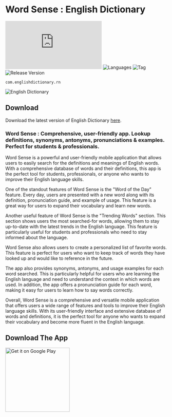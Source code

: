 # Word Sense :  English Dictionary

![Release Date](https://img.shields.io/github/release-date/codeabinash/localdb.js?color=limegreen)
![Languages](https://img.shields.io/github/languages/top/codeabinash/english-dictionary-rn?color=yellow)
![Tag](https://img.shields.io/github/tag/codeabinash/english-dictionary-rn?color=limegreen)
![Release Version](https://img.shields.io/github/v/release/codeabinash/english-dictionary-rn?color=limegreen)

```com.englishdictionary.rn```

![English Dictionary](https://codeAbinash.github.io/english-dictionary-rn/app_info/feature_graphic.png)


## Download
Download the latest version of English Dictionary [here](https://github.com/codeAbinash/english-dictionary-rn/releases/latest).


### Word Sense : Comprehensive, user-friendly app. Lookup definitions, synonyms, antonyms, pronunciations & examples. Perfect for students & professionals.

Word Sense is a powerful and user-friendly mobile application that allows users to easily search for the definitions and meanings of English words. With a comprehensive database of words and their definitions, this app is the perfect tool for students, professionals, or anyone who wants to improve their English language skills.

One of the standout features of Word Sense is the "Word of the Day" feature. Every day, users are presented with a new word along with its definition, pronunciation guide, and example of usage. This feature is a great way for users to expand their vocabulary and learn new words.

Another useful feature of Word Sense is the "Trending Words" section. This section shows users the most searched-for words, allowing them to stay up-to-date with the latest trends in the English language. This feature is particularly useful for students and professionals who need to stay informed about the language.

Word Sense also allows users to create a personalized list of favorite words. This feature is perfect for users who want to keep track of words they have looked up and would like to reference in the future.

The app also provides synonyms, antonyms, and usage examples for each word searched. This is particularly helpful for users who are learning the English language and need to understand the context in which words are used. In addition, the app offers a pronunciation guide for each word, making it easy for users to learn how to say words correctly.

Overall, Word Sense is a comprehensive and versatile mobile application that offers users a wide range of features and tools to improve their English language skills. With its user-friendly interface and extensive database of words and definitions, it is the perfect tool for anyone who wants to expand their vocabulary and become more fluent in the English language.


## Download The App
<a href='https://play.google.com/store/apps/details?id=com.englishdictionary.rn'>
<img width="200px" alt='Get it on Google Play' src='https://play.google.com/intl/en_us/badges/static/images/badges/en_badge_web_generic.png'/>
</a>